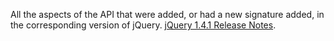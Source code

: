 All the aspects of the API that were added, or had a new signature added, in the corresponding version of jQuery.
				<a href="http://jquery14.com/day-12/jquery-141-released">jQuery 1.4.1 Release Notes</a>.
			
